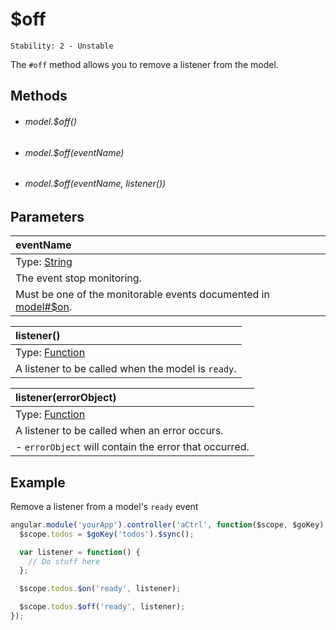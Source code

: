 # $off

```
Stability: 2 - Unstable
```

The `#off` method allows you to remove a listener from the model.

## Methods

- ###### model.$off()
- ###### model.$off(eventName)
- ###### model.$off(eventName, listener())

## Parameters

| eventName |
|:---|
| Type: [String](https://developer.mozilla.org/en-US/docs/Web/JavaScript/Reference/Global_Objects/String) |
| The event stop monitoring. |
| Must be one of the monitorable events documented in [model#$on](./on.html). |

| listener() |
|:---|
| Type: [Function](https://developer.mozilla.org/en-US/docs/Web/JavaScript/Reference/Global_Objects/Function) |
| A listener to be called when the model is `ready`. |

| listener(errorObject) |
|:---|
| Type: [Function](https://developer.mozilla.org/en-US/docs/Web/JavaScript/Reference/Global_Objects/Function) |
| A listener to be called when an error occurs. |
| - `errorObject` will contain the error that occurred. |

## Example

Remove a listener from a model's `ready` event

```js
angular.module('yourApp').controller('aCtrl', function($scope, $goKey) {
  $scope.todos = $goKey('todos').$sync();

  var listener = function() {
    // Do stuff here
  };

  $scope.todos.$on('ready', listener);

  $scope.todos.$off('ready', listener);
});
```

